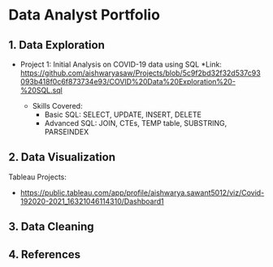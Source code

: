 # Data Analyst Portfolio 
## 1. Data Exploration
* Project 1: Initial Analysis on COVID-19 data using SQL
  *Link: https://github.com/aishwaryasaw/Projects/blob/5c9f2bd32f32d537c93093b418f0c6f873734e93/COVID%20Data%20Exploration%20-%20SQL.sql

  * Skills Covered:
    * Basic SQL: SELECT, UPDATE, INSERT, DELETE
    * Advanced SQL: JOIN, CTEs, TEMP table, SUBSTRING, PARSEINDEX

## 2. Data Visualization
Tableau Projects: 
- https://public.tableau.com/app/profile/aishwarya.sawant5012/viz/Covid-192020-2021_16321046114310/Dashboard1

## 3. Data Cleaning

## 4. References
